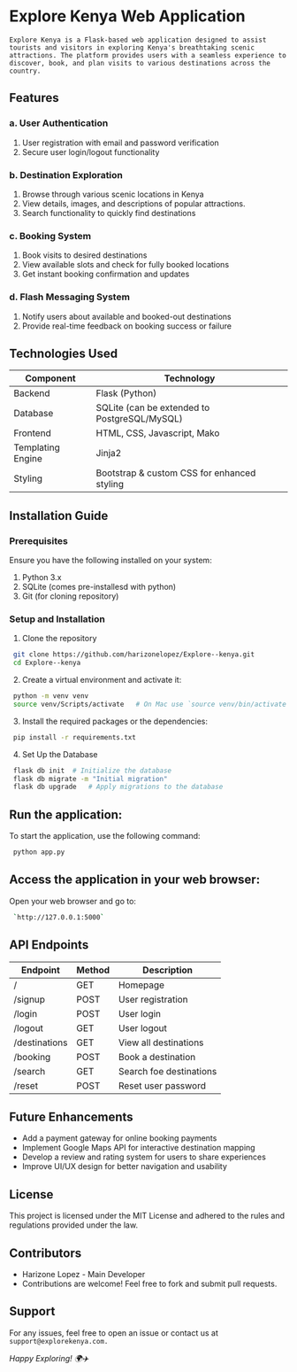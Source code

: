 # Explore Kenya Web Application
    Explore Kenya is a Flask-based web application designed to assist tourists and visitors in exploring Kenya's breathtaking scenic attractions. The platform provides users with a seamless experience to discover, book, and plan visits to various destinations across the country.


## Features

 ### a. User Authentication
   1. User registration with email and password verification
   2. Secure user login/logout functionality 

 ### b. Destination Exploration
   1. Browse through various scenic locations in Kenya
   2. View details, images, and descriptions of popular attractions.
   3. Search functionality to quickly find destinations

 ### c. Booking System
   1. Book visits to desired destinations
   2. View available slots and check for fully booked locations
   3. Get instant booking confirmation and updates

 ### d. Flash Messaging System
   1. Notify users about available and booked-out destinations
   2. Provide real-time feedback on booking success or failure

## Technologies Used 

| Component           | Technology                                     |
|---------------------|------------------------------------------------|
| Backend             | Flask (Python)                                 | 
| Database            | SQLite (can be extended to PostgreSQL/MySQL)   |                 
| Frontend            | HTML, CSS, Javascript, Mako                    |
| Templating Engine   | Jinja2                                         |
| Styling             | Bootstrap & custom CSS for enhanced styling    |


## Installation Guide

 ### Prerequisites
  Ensure you have the following installed on your system:
  1. Python 3.x
  2. SQLite (comes pre-installesd with python)
  3. Git (for cloning repository)


 ### Setup and Installation

 1. Clone the repository

 ```sh
  git clone https://github.com/harizonelopez/Explore--kenya.git
  cd Explore--kenya
 ```

 2. Create a virtual environment and activate it:

 ```sh
  python -m venv venv
  source venv/Scripts/activate   # On Mac use `source venv/bin/activate`
 ```

 3. Install the required packages or the dependencies:
 ```sh
  pip install -r requirements.txt
 ```
 4. Set Up the Database
 ```sh
  flask db init  # Initialize the database
  flask db migrate -m "Initial migration"   
  flask db upgrade   # Apply migrations to the database
 ```

## Run the application:
 To start the application, use the following command:
 ```sh
  python app.py
 ```

## Access the application in your web browser:
 
 Open your web browser and go to:
 ```sh
  `http://127.0.0.1:5000`
 ```

## API Endpoints

| Endpoint      | Method    | Description                |
|-------------- |-----------|----------------------------|
| /             | GET       | Homepage                   |
| /signup       | POST      | User registration          |                
| /login        | POST      | User login                 |
| /logout       | GET       | User logout                |
| /destinations | GET       | View all destinations      |
| /booking      | POST      | Book a destination         | 
| /search       | GET       | Search foe destinations    |
| /reset        | POST      | Reset user password        |


## Future Enhancements
   - Add a payment gateway for online booking payments
   - Implement Google Maps API for interactive destination mapping
   - Develop a review and rating system for users to share experiences
   - Improve UI/UX design for better navigation and usability


## License
 This project is licensed under the MIT License and adhered to the rules and regulations provided under the law.


## Contributors
   - <a>Harizone Lopez</a> - Main Developer
   - Contributions are welcome! Feel free to fork and submit pull requests.


## Support
 For any issues, feel free to open an issue or contact us at 
  `support@explorekenya.com.`



  <i>Happy Exploring! 🌍✈️</i>